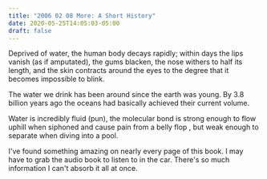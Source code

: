 ```yaml
---
title: "2006 02 08 More: A Short History"
date: 2020-05-25T14:05:03-05:00
draft: false
---
```


Deprived of water, the human body decays rapidly; within days the lips vanish (as if amputated), the gums blacken, the nose withers to half its length, and the skin contracts around the eyes to the degree that it becomes impossible to blink.

The water we drink has been around since the earth was young. By 3.8 billion years ago the oceans had basically achieved their current volume. 

Water is incredibly fluid (pun), the molecular bond is strong enough to flow uphill when siphoned and cause pain from a belly flop , but weak enough to separate when diving into a pool.

I've found something amazing on nearly every page of this book. I may have to grab the audio book to listen to in the car. There's so much information I can't absorb it all at once.

